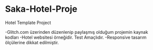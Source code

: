 # Saka-Hotel-Proje
Hotel Template Project

-Glitch.com üzerinden düzenlenip paylaşmış olduğum projemin kaynak kodları 
-Hotel websitesi örneğidir. Test Amaçlıdır.
-Responsive tasarım ölçülerine dikkat edilmiştir.

